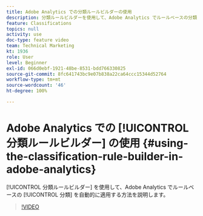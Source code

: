```yaml
---
title: Adobe Analytics での分類ルールビルダーの使用
description: 分類ルールビルダーを使用して、Adobe Analytics でルールベースの分類を自動的に適用する方法を説明します。
feature: Classifications
topics: null
activity: use
doc-type: feature video
team: Technical Marketing
kt: 1936
role: User
level: Beginner
exl-id: 066d0ebf-1921-48be-8531-bdd766330825
source-git-commit: 8fc641743bc9e07b838a22ca64ccc15344d52764
workflow-type: tm+mt
source-wordcount: '46'
ht-degree: 100%

---
```


# Adobe Analytics での [!UICONTROL 分類ルールビルダー] の使用 {#using-the-classification-rule-builder-in-adobe-analytics}

[!UICONTROL 分類ルールビルダー] を使用して、Adobe Analytics でルールベースの [!UICONTROL 分類] を自動的に適用する方法を説明します。

>[!VIDEO](https://video.tv.adobe.com/v/3434374?quality=12&learn=on&captions=jpn)
